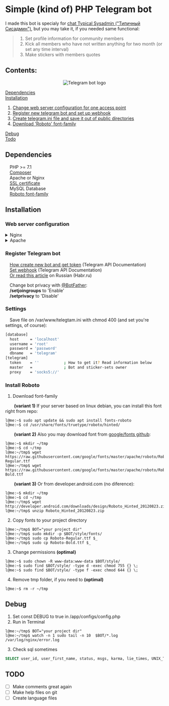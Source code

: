 # Simple (kind of) PHP Telegram bot
I made this bot is specialy for [chat Typical Sysadmin ("Типичный Сисадмин")](https://t.me/sysodmins_chat), but you may take it, if you needed same functional:

>1. Set profile information for community members
>2. Kick all members who have not written anything for two month (or set any time interval)
>3. Make stickers with members quotes

## Contents:
<p align="center">
  <img src="https://github.com/junkymonk3y/TS-telegram-bot/raw/master/docs/git_logo.png?raw=true" alt="Telegram bot logo"/>
</p>  

[Dependencies](#dependencies)  
[Installation](#installation)
  1. [Change web server configuration for one access point](#web-server-configuration)
  2. [Register new telegram bot and set up webhook](#register-telegram-bot)
  3. [Create telegram.ini file and save it out of public directories](#settings)
  4. [Download 'Roboto' font-family](#install-roboto)

[Debug](#debug)  
[Todo](#todo)

## Dependencies
&ensp;&ensp;PHP >= 7.1  
&ensp;&ensp;[Composer](https://getcomposer.org/doc/00-intro.md#installation-linux-unix-macos)  
&ensp;&ensp;Apache or Nginx  
&ensp;&ensp;[SSL certificate](https://letsencrypt.org)  
&ensp;&ensp;MySQL Database  
&ensp;&ensp;[Roboto font-family](#install-roboto)

## Installation
### Web server configuration
<details>
  <summary>Nginx</summary>
  
  /etc/nginx/sites-available/Site.conf sample (with PHP-FPM)
  
```
server {
  server_name youre-domain.com;
  set $docroot "/var/www/host";
  root $docroot;
  index index.php;
  access_log off;

  location ~ /\. { deny all; }

  location / {
    include fastcgi_params;
    fastcgi_pass unix:/var/run/php/php7.2-fpm.sock;
    fastcgi_param SCRIPT_FILENAME $docroot/index.php;
 }

  listen 443 ssl;
  ssl_certificate /etc/letsencrypt/live/youre-domain.com/fullchain.pem;
  ssl_certificate_key /etc/letsencrypt/live/youre-domain.com/privkey.pem;
  include /etc/letsencrypt/options-ssl-nginx.conf;
  ssl_dhparam /etc/letsencrypt/ssl-dhparams.pem;
}

server {
  if ($host = youre-domain.com) {
    return 301 https://$host$request_uri;
  }

  listen 80;
  server_name youre-domain.com;
  return 404;
}
```

</details>

<details>
  <summary>Apache</summary>

  ./.htaccess sample

```
RewriteEngine On
RewriteCond %{HTTP:X-Forwarded-Proto} !=https
RewriteRule .* https://%{HTTP_HOST}%{REQUEST_URI} [R=302,L]
RewriteCond %{REQUEST_URI} !^/
RewriteRule ^(.*)$ /$1 [L]

Order Deny,Allow
Deny from all
Satisfy any
```

</details>

### Register Telegram bot
&ensp;&ensp;[How create new bot and get token](https://core.telegram.org/bots#3-how-do-i-create-a-bot) (Telegram API Documentation)  
&ensp;&ensp;[Set webhook](https://core.telegram.org/bots/api#setwebhook) (Telegram API Documentation)  
&ensp;&ensp;[Or read this article](https://habr.com/ru/post/347482) on Russian (Habr.ru)  

&ensp;&ensp;Change bot privacy with [@BotFather](https://t.me/BotFather):  
&ensp;&ensp;**/setjoingroups** to 'Enable'  
&ensp;&ensp;**/setprivacy** to 'Disable'

### Settings
&ensp;&ensp;Save file on /var/www/telegtam.ini with chmod 400 (and set you're settings, of course):
```bash
[database]
  host     = 'localhost'
  username = 'root'
  password = 'password'
  dbname   = 'telegram'
[telegram]
  token    = ''           ; How to get it? Read information below
  master   =              ; Bot and sticker-sets owner
  proxy    = 'socks5://'
```

### Install Roboto
1. Download font-family

&ensp;&ensp;&ensp;&ensp;**(variant 1)** If your server based on linux debian, you can install this font right from repo:
```console
l@me:~$ sudo apt update && sudo apt install fonts-roboto
l@me:~$ cd /usr/share/fonts/truetype/roboto/hinted/
```
&ensp;&ensp;&ensp;&ensp;**(variant 2)** Also you may download font from [google/fonts github](https://github.com/google/fonts/blob/master/apache/roboto):
```console
l@me:~$ mkdir ~/tmp
l@me:~$ cd ~/tmp
l@me:~/tmp$ wget https://raw.githubusercontent.com/google/fonts/master/apache/roboto/Roboto-Regular.ttf
l@me:~/tmp$ wget https://raw.githubusercontent.com/google/fonts/master/apache/roboto/Roboto-Bold.ttf
```
&ensp;&ensp;&ensp;&ensp;**(variant 3)** Or from developer.android.com (no diference):
```console
l@me:~$ mkdir ~/tmp
l@me:~$ cd ~/tmp
l@me:~/tmp$ wget http://developer.android.com/downloads/design/Roboto_Hinted_20120823.zip
l@me:~/tmp$ unzip Roboto_Hinted_20120823.zip
```

2. Copy fonts to your project directory
```console
l@me:~/tmp$ BOT="your project dir"
l@me:~/tmp$ sudo mkdir -p $BOT/style/fonts/ 
l@me:~/tmp$ sudo cp Roboto-Regular.ttf $_
l@me:~/tmp$ sudo cp Roboto-Bold.ttf $_
```

3. Change permissions **(optimal)**
```console
l@me:~$ sudo chown -R www-data:www-data $BOT/style/
l@me:~$ sudo find $BOT/style/ -type d -exec chmod 755 {} \;
l@me:~$ sudo find $BOT/style/ -type f -exec chmod 644 {} \;
```
4. Remove tmp folder, if you need to **(optimal)**
```console
l@me:~$ rm -r ~/tmp
```

## Debug
1. Set const DEBUG to true in /app/configs/config.php
2. Run in Terminal
```console
l@me:~/tmp$ BOT="your project dir"
l@me:~/tmp$ watch -n 1 sudo tail -n 10  $BOT/*.log /var/log/nginx/error.log
```
3. Check sql sometimes
```sql
SELECT user_id, user_first_name, status, msgs, karma, lie_times, UNIX_TIMESTAMP(last_seen), user_bio AS last_seen FROM table ORDER BY msgs DESC;
```

## TODO
- [ ] Make comments great again  
- [ ] Make help files on git  
- [ ] Create language files
